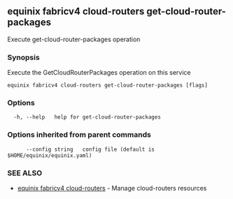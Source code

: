 ## equinix fabricv4 cloud-routers get-cloud-router-packages

Execute get-cloud-router-packages operation

### Synopsis

Execute the GetCloudRouterPackages operation on this service

```
equinix fabricv4 cloud-routers get-cloud-router-packages [flags]
```

### Options

```
  -h, --help   help for get-cloud-router-packages
```

### Options inherited from parent commands

```
      --config string   config file (default is $HOME/equinix/equinix.yaml)
```

### SEE ALSO

* [equinix fabricv4 cloud-routers](equinix_fabricv4_cloud-routers.md)	 - Manage cloud-routers resources


